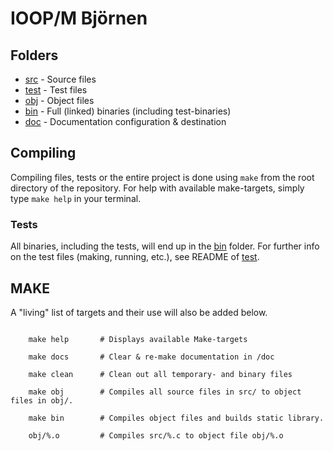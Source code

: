 # IOOP/M Björnen

## Folders
* [src](src) 	- Source files
* [test](test) - Test files
* [obj](obj) 	- Object files
* [bin](bin) 	- Full (linked) binaries (including test-binaries)
* [doc](doc) 	- Documentation configuration & destination

## Compiling
Compiling files, tests or the entire project is done using `make` from the root
directory of the repository. For help with available make-targets, simply type
`make help` in your terminal.

### Tests
All binaries, including the tests, will end up in the [bin](/bin) folder. For
further info on the test files (making, running, etc.), see README of
[test](/test).

## MAKE
A "living" list of targets and their use will also be added below.
``` make

	make help       # Displays available Make-targets

	make docs       # Clear & re-make documentation in /doc

	make clean      # Clean out all temporary- and binary files
	
	make obj        # Compiles all source files in src/ to object files in obj/.

	make bin        # Compiles object files and builds static library.

	obj/%.o         # Compiles src/%.c to object file obj/%.o
```
